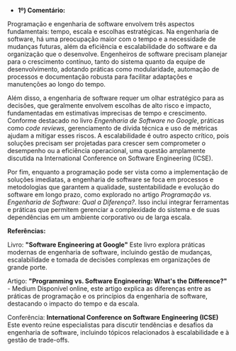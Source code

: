 - **1º) Comentário:**  

Programação e engenharia de software envolvem três aspectos fundamentais: tempo, escala e escolhas estratégicas. Na engenharia de software, há uma preocupação maior com o tempo e a necessidade de mudanças futuras, além da eficiência e escalabilidade do software e da organização que o desenvolve. Engenheiros de software precisam planejar para o crescimento contínuo, tanto do sistema quanto da equipe de desenvolvimento, adotando práticas como modularidade, automação de processos e documentação robusta para facilitar adaptações e manutenções ao longo do tempo.  

Além disso, a engenharia de software requer um olhar estratégico para as decisões, que geralmente envolvem escolhas de alto risco e impacto, fundamentadas em estimativas imprecisas de tempo e crescimento. Conforme destacado no livro *Engenharia de Software no Google*, práticas como *code reviews*, gerenciamento de dívida técnica e uso de métricas ajudam a mitigar esses riscos. A escalabilidade é outro aspecto crítico, pois soluções precisam ser projetadas para crescer sem comprometer o desempenho ou a eficiência operacional, uma questão amplamente discutida na International Conference on Software Engineering (ICSE).  

Por fim, enquanto a programação pode ser vista como a implementação de soluções imediatas, a engenharia de software se foca em processos e metodologias que garantem a qualidade, sustentabilidade e evolução do software em longo prazo, como explorado no artigo *Programação vs. Engenharia de Software: Qual a Diferença?*. Isso inclui integrar ferramentas e práticas que permitem gerenciar a complexidade do sistema e de suas dependências em um ambiente corporativo ou de larga escala.

**Referências:**

Livro: **"Software Engineering at Google"**
Este livro explora práticas modernas de engenharia de software, incluindo gestão de mudanças, escalabilidade e tomada de decisões complexas em organizações de grande porte.

Artigo: **"Programming vs. Software Engineering: What's the Difference?"** - Medium
Disponível online, este artigo explica as diferenças entre as práticas de programação e os princípios da engenharia de software, destacando o impacto do tempo e da escala.

Conferência: **International Conference on Software Engineering (ICSE)**
Este evento reúne especialistas para discutir tendências e desafios da engenharia de software, incluindo tópicos relacionados à escalabilidade e à gestão de trade-offs.

